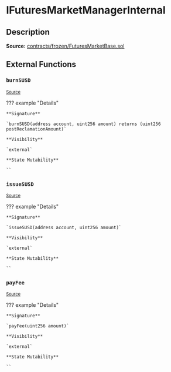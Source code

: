 # IFuturesMarketManagerInternal

## Description

**Source:** [contracts/frozen/FuturesMarketBase.sol](https://github.com/Synthetixio/synthetix/tree/v2.86.1/contracts/frozen/FuturesMarketBase.sol)

## External Functions

### `burnSUSD`

<sub>[Source](https://github.com/Synthetixio/synthetix/tree/v2.86.1/contracts/frozen/FuturesMarketBase.sol#L75)</sub>

??? example "Details"

    **Signature**

    `burnSUSD(address account, uint256 amount) returns (uint256 postReclamationAmount)`

    **Visibility**

    `external`

    **State Mutability**

    ``

### `issueSUSD`

<sub>[Source](https://github.com/Synthetixio/synthetix/tree/v2.86.1/contracts/frozen/FuturesMarketBase.sol#L73)</sub>

??? example "Details"

    **Signature**

    `issueSUSD(address account, uint256 amount)`

    **Visibility**

    `external`

    **State Mutability**

    ``

### `payFee`

<sub>[Source](https://github.com/Synthetixio/synthetix/tree/v2.86.1/contracts/frozen/FuturesMarketBase.sol#L77)</sub>

??? example "Details"

    **Signature**

    `payFee(uint256 amount)`

    **Visibility**

    `external`

    **State Mutability**

    ``
